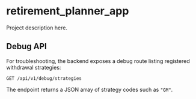 # retirement_planner_app

Project description here.

## Debug API

For troubleshooting, the backend exposes a debug route listing registered
withdrawal strategies:

```
GET /api/v1/debug/strategies
```

The endpoint returns a JSON array of strategy codes such as `"GM"`.
